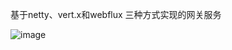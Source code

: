 基于netty、vert.x和webflux 三种方式实现的网关服务


![image](https://github.com/chenjy16/cloud-gateway/blob/master/gateway.png?raw=true)

